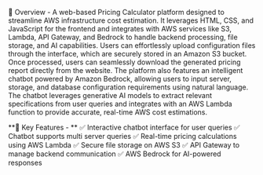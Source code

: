 📝 Overview - 
A web-based Pricing Calculator platform designed to streamline AWS infrastructure cost estimation. It leverages HTML, CSS, and JavaScript for the frontend and integrates with AWS services like S3, Lambda, API Gateway, and Bedrock to handle backend processing, file storage, and AI capabilities. 
Users can effortlessly upload configuration files through the interface, which are securely stored in an Amazon S3 bucket. Once processed, users can seamlessly download the generated pricing report directly from the website.
The platform also features an intelligent chatbot powered by Amazon Bedrock, allowing users to input server, storage, and database configuration requirements using natural language. The chatbot leverages generative AI models to extract relevant specifications from user queries and integrates with an AWS Lambda function to provide accurate, real-time AWS cost estimations.

**🎯 Key Features - **
✅ Interactive chatbot interface for user queries
✅ Chatbot supports multi server queries
✅ Real-time pricing calculations using AWS Lambda
✅ Secure file storage on AWS S3
✅ API Gateway to manage backend communication
✅ AWS Bedrock for AI-powered responses
